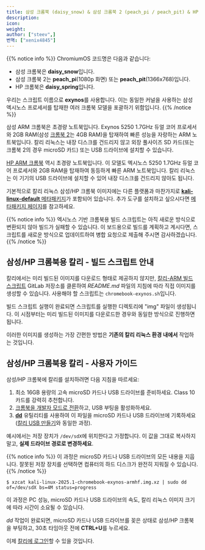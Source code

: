 ```yaml
---
title: 삼성 크롬북 (daisy_snow) & 삼성 크롬북 2 (peach_pi / peach_pit) & HP 크롬북 (daisy_spring)
description:
icon:
weight:
author: ["steev",]
번역: ["xenix4845"]
---
```


{{% notice info %}}
ChromiumOS 코드명은 다음과 같습니다:

- 삼성 크롬북은 **daisy_snow**입니다.
- 삼성 크롬북 2는 **peach_pi**(1080p 화면) 또는 **peach_pit**(1366x768)입니다.
- HP 크롬북은 **daisy_spring**입니다.

우리는 스크립트 이름으로 **exynos**를 사용합니다. 이는 동일한 커널을 사용하는 삼성 엑시노스 프로세서를 탑재한 여러 크롬북 모델을 포괄하기 위함입니다.
{{% /notice %}}

삼성 ARM 크롬북은 초경량 노트북입니다. Exynos 5250 1.7GHz 듀얼 코어 프로세서와 2GB RAM(삼성 [크롬북 2](https://web.archive.org/web/20161111005125/http://www.samsung.com/us/computing/chromebooks/12-14/samsung-chromebook-2-13-3-xe503c32-k01us/)는 4GB RAM)을 탑재하여 빠른 성능을 자랑하는 ARM 노트북입니다. 칼리 리눅스는 내장 디스크를 건드리지 않고 외장 풀사이즈 SD 카드(또는 크롬북 2의 경우 microSD 카드) 또는 USB 드라이브에 설치할 수 있습니다.

[HP ARM 크롬북](https://www8.hp.com/ca/en/ads/chromebooks/specs.html) 역시 초경량 노트북입니다. 이 모델도 엑시노스 5250 1.7GHz 듀얼 코어 프로세서와 2GB RAM을 탑재하여 동등하게 빠른 ARM 노트북입니다. 칼리 리눅스는 이 기기의 USB 드라이브에 설치할 수 있어 내장 디스크를 건드리지 않아도 됩니다.

기본적으로 칼리 리눅스 삼성/HP 크롬북 이미지에는 다른 플랫폼과 마찬가지로 [**kali-linux-default** 메타패키지](/docs/general-use/metapackages/)가 포함되어 있습니다. 추가 도구를 설치하고 싶으시다면 [메타패키지 페이지](/docs/general-use/metapackages/)를 참고하세요.

{{% notice info %}}
엑시노스 기반 크롬북용 빌드 스크립트는 아직 새로운 방식으로 변환되지 않아 빌드가 실패할 수 있습니다. 이 보드용으로 빌드를 계획하고 계시다면, 스크립트를 새로운 방식으로 업데이트하여 병합 요청으로 제출해 주시면 감사하겠습니다.
{{% /notice %}}

## 삼성/HP 크롬북용 칼리 - 빌드 스크립트 안내

칼리에서는 미리 빌드된 이미지를 다운로드 형태로 제공하지 않지만, [칼리-ARM 빌드 스크립트](https://gitlab.com/kalilinux/build-scripts/kali-arm) GitLab 저장소를 클론하여 _README.md_ 파일의 지침에 따라 직접 이미지를 생성할 수 있습니다. 사용해야 할 스크립트는 `chromebook-exynos.sh`입니다.

빌드 스크립트 실행이 완료되면 스크립트를 실행한 디렉토리에 "img" 파일이 생성됩니다. 이 시점부터는 미리 빌드된 이미지를 다운로드한 경우와 동일한 방식으로 진행하면 됩니다.

이러한 이미지를 생성하는 가장 간편한 방법은 **기존의 칼리 리눅스 환경 내에서** 작업하는 것입니다.

## 삼성/HP 크롬북용 칼리 - 사용자 가이드

삼성/HP 크롬북에 칼리를 설치하려면 다음 지침을 따르세요:

1. 최소 16GB 용량의 고속 microSD 카드나 USB 드라이브를 준비하세요. Class 10 카드를 강력히 추천합니다.
2. [크롬북을 개발자 모드로 전환](http://www.chromium.org/chromium-os/developer-information-for-chrome-os-devices/acer-c720-chromebook)하고, USB 부팅을 활성화하세요.
3. **[dd](https://manpages.debian.org/testing/coreutils/dd.1.en.html)** 유틸리티를 사용하여 이 파일을 microSD 카드나 USB 드라이브에 기록하세요([칼리 USB 만들기](/docs/usb/live-usb-install-with-windows/)와 동일한 과정).

예시에서는 저장 장치가 `/dev/sdX`에 위치한다고 가정합니다. 이 값을 그대로 복사하지 말고, **실제 드라이브 경로로 변경하세요**.

{{% notice info %}}
이 과정은 microSD 카드나 USB 드라이브의 모든 내용을 지웁니다. 잘못된 저장 장치를 선택하면 컴퓨터의 하드 디스크가 완전히 지워질 수 있습니다.
{{% /notice %}}

```console
$ xzcat kali-linux-2025.1-chromebook-exynos-armhf.img.xz | sudo dd of=/dev/sdX bs=4M status=progress
```

이 과정은 PC 성능, microSD 카드나 USB 드라이브의 속도, 칼리 리눅스 이미지 크기에 따라 시간이 소요될 수 있습니다.

_dd_ 작업이 완료되면, microSD 카드나 USB 드라이브를 꽂은 상태로 삼성/HP 크롬북을 부팅하고, 30초 타임아웃 전에 **CTRL+U**를 누르세요.

이제 [칼리에 로그인](/docs/introduction/default-credentials/)할 수 있을 것입니다.
